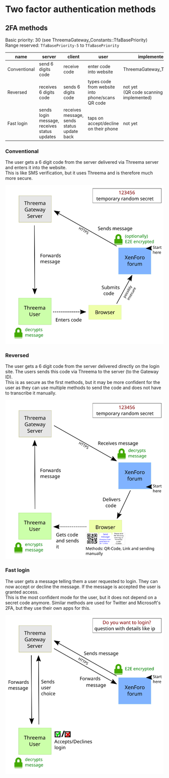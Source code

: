 # Two factor authentication methods
## 2FA methods
Basic priority: 30 (see ThreemaGateway_Constants::TfaBasePriority)  
Range reserved: `TfaBasePriority-5` to `TfaBasePriority`

name         | server                                       | client                                     | user                                             | implemented (class)            | priority
------------ | -------------------------------------------- | ------------------------------------------ | ------------------------------------------------ | ------------------------------ | --------
Conventional | send 6 digits code                           | receive code                               | enter code into website                          | ThreemaGateway_Tfa_Conventional | 25
Reversed     | receives 6 digits code                       | sends 6 digits code                        | types code from website into phone/scans QR code | not yet <br> (QR code scanning not yet implemented)                       | 27
Fast login   | sends login message, receives status updates | receives message, sends status update back | taps on accept/decline on their phone            | not yet                        | 30

### Conventional
The user gets a 6 digit code from the server delivered via Threema server and enters it into the website.  
This is like SMS verification, but it uses Threema and is therefore much more secure.

![receive code sketch](images/Conventional.svg)

### Reversed
The user gets a 6 digit code from the server delivered directly on the login site. The users sends this code via Threema to the server (to the Gateway ID).  
This is as secure as the first methods, but it may be more confident for the user as they can use multiple methods to send the code and does not have to transcribe it manually.

![send code sketch](images/Reversed.svg)

### Fast login
The user gets a message telling them a user requested to login. They can now accept or decline the message. If the message is accepted the user is granted access.  
This is the most confident mode for the user, but it does not depend on a secret code anymore. Similar methods are used for Twitter and Microsoft's 2FA, but they use their own apps for this.

![accept login sketch](images/AcceptLogin.svg)

